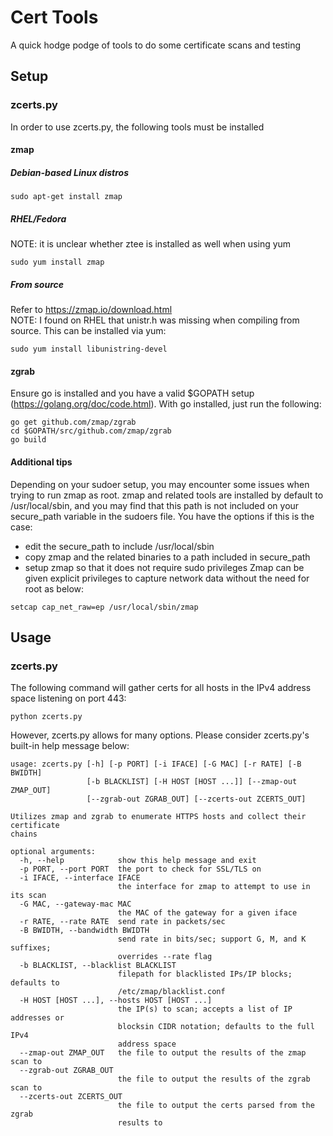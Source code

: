 # Cert Tools
A quick hodge podge of tools to do some certificate scans and testing

## Setup
### zcerts.py
In order to use zcerts.py, the following tools must be installed
#### zmap
##### Debian-based Linux distros
```
sudo apt-get install zmap
```
##### RHEL/Fedora
NOTE: it is unclear whether ztee is installed as well when using yum
```
sudo yum install zmap
```
##### From source
Refer to https://zmap.io/download.html  
NOTE: I found on RHEL that unistr.h was missing when compiling from source. This can be installed via yum:
```
sudo yum install libunistring-devel
```
#### zgrab
Ensure go is installed and you have a valid $GOPATH setup (https://golang.org/doc/code.html). With go installed, just run the following:
```
go get github.com/zmap/zgrab
cd $GOPATH/src/github.com/zmap/zgrab
go build
```
#### Additional tips
Depending on your sudoer setup, you may encounter some issues when trying to run zmap as root. zmap and related tools are installed by default to /usr/local/sbin, and you may find that this path is not included on your secure_path variable in the sudoers file. You have the options if this is the case:
- edit the secure_path to include /usr/local/sbin
- copy zmap and the related binaries to a path included in secure_path
- setup zmap so that it does not require sudo privileges
Zmap can be given explicit privileges to capture network data without the need for root as below:  
  
```
setcap cap_net_raw=ep /usr/local/sbin/zmap
```

## Usage
### zcerts.py
The following command will gather certs for all hosts in the IPv4 address space listening on port 443:
```
python zcerts.py
```
However, zcerts.py allows for many options. Please consider zcerts.py's built-in help message below:
```
usage: zcerts.py [-h] [-p PORT] [-i IFACE] [-G MAC] [-r RATE] [-B BWIDTH]
                 [-b BLACKLIST] [-H HOST [HOST ...]] [--zmap-out ZMAP_OUT]
                 [--zgrab-out ZGRAB_OUT] [--zcerts-out ZCERTS_OUT]

Utilizes zmap and zgrab to enumerate HTTPS hosts and collect their certificate
chains

optional arguments:
  -h, --help            show this help message and exit
  -p PORT, --port PORT  the port to check for SSL/TLS on
  -i IFACE, --interface IFACE
                        the interface for zmap to attempt to use in its scan
  -G MAC, --gateway-mac MAC
                        the MAC of the gateway for a given iface
  -r RATE, --rate RATE  send rate in packets/sec
  -B BWIDTH, --bandwidth BWIDTH
                        send rate in bits/sec; support G, M, and K suffixes;
                        overrides --rate flag
  -b BLACKLIST, --blacklist BLACKLIST
                        filepath for blacklisted IPs/IP blocks; defaults to
                        /etc/zmap/blacklist.conf
  -H HOST [HOST ...], --hosts HOST [HOST ...]
                        the IP(s) to scan; accepts a list of IP addresses or
                        blocksin CIDR notation; defaults to the full IPv4
                        address space
  --zmap-out ZMAP_OUT   the file to output the results of the zmap scan to
  --zgrab-out ZGRAB_OUT
                        the file to output the results of the zgrab scan to
  --zcerts-out ZCERTS_OUT
                        the file to output the certs parsed from the zgrab
                        results to
```
